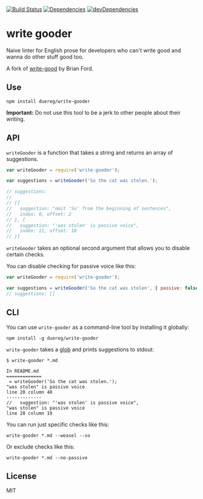 [![Build Status](https://travis-ci.org/duereg/write-gooder.png)](https://travis-ci.org/duereg/write-gooder)
[![Dependencies](https://david-dm.org/duereg/write-gooder.png)](https://david-dm.org/duereg/write-gooder)
[![devDependencies](https://david-dm.org/duereg/write-gooder/dev-status.png)](https://david-dm.org/duereg/write-gooder#info=devDependencies&view=table)

# write gooder

Naive linter for English prose for developers who can't write good and wanna do other stuff good too.

A fork of [write-good](http://www.github.com/btford/write-good) by Brian Ford.

## Use

```shell
npm install duereg/write-gooder
```

**Important:** Do not use this tool to be a jerk to other people about their writing.


## API

`writeGooder` is a function that takes a string and returns an array of suggestions.

```javascript
var writeGooder = require('write-gooder');

var suggestions = writeGooder('So the cat was stolen.');

// suggestions:
//
// [{
//   suggestion: "omit 'So' from the beginning of sentences",
//   index: 0, offset: 2
// }, {
//   suggestion: "'was stolen' is passive voice",
//   index: 11, offset: 10
// }]
```

`writeGooder` takes an optional second argument that allows you to disable certain checks.

You can disable checking for passive voice like this:

```javascript
var writeGooder = require('write-gooder');

var suggestions = writeGooder('So the cat was stolen', { passive: false});
// suggestions: []
```

## CLI

You can use `write-gooder` as a command-line tool by installing it globally:

```shell
npm install -g duereg/write-gooder
```

`write-gooder` takes a [glob](https://github.com/isaacs/node-glob) and prints suggestions to stdout:

```shell
$ write-gooder *.md

In README.md
=============
 = writeGooder('So the cat was stolen.');
"was stolen" is passive voice
line 20 column 40
-------------
//   suggestion: "'was stolen' is passive voice",
"was stolen" is passive voice
line 28 column 19
```

You can run just specific checks like this:

```shell
write-gooder *.md --weasel --so
```

Or exclude checks like this:

```shell
write-gooder *.md --no-passive
```

## License
MIT
